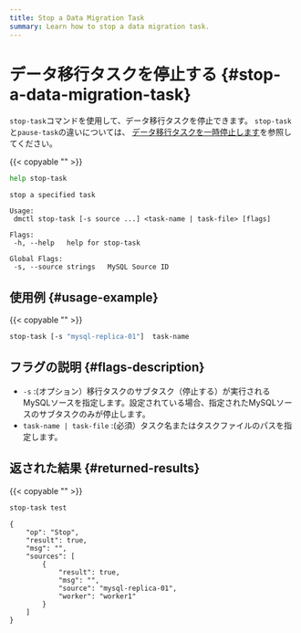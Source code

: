```yaml
---
title: Stop a Data Migration Task
summary: Learn how to stop a data migration task.
---
```


# データ移行タスクを停止する {#stop-a-data-migration-task}

`stop-task`コマンドを使用して、データ移行タスクを停止できます。 `stop-task`と`pause-task`の違いについては、 [データ移行タスクを一時停止します](/dm/dm-pause-task.md)を参照してください。

{{< copyable "" >}}

```bash
help stop-task
```

```
stop a specified task

Usage:
 dmctl stop-task [-s source ...] <task-name | task-file> [flags]

Flags:
 -h, --help   help for stop-task

Global Flags:
 -s, --source strings   MySQL Source ID
```

## 使用例 {#usage-example}

{{< copyable "" >}}

```bash
stop-task [-s "mysql-replica-01"]  task-name
```

## フラグの説明 {#flags-description}

-   `-s` :(オプション）移行タスクのサブタスク（停止する）が実行されるMySQLソースを指定します。設定されている場合、指定されたMySQLソースのサブタスクのみが停止します。
-   `task-name | task-file` :(必須）タスク名またはタスクファイルのパスを指定します。

## 返された結果 {#returned-results}

{{< copyable "" >}}

```bash
stop-task test
```

```
{
    "op": "Stop",
    "result": true,
    "msg": "",
    "sources": [
        {
            "result": true,
            "msg": "",
            "source": "mysql-replica-01",
            "worker": "worker1"
        }
    ]
}
```

